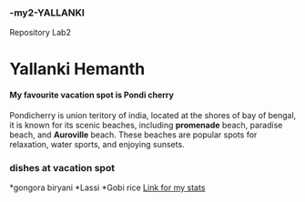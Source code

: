 ### -my2-YALLANKI
Repository Lab2
# Yallanki Hemanth
#### My favourite vacation spot is Pondi cherry
Pondicherry is union teritory of india, located at the shores of bay of bengal, it is known for its scenic beaches, including **promenade** beach, paradise beach, and **Auroville** beach. These beaches are popular spots for relaxation, water sports, and enjoying sunsets.
### dishes at vacation spot
*gongora biryani
*Lassi
*Gobi rice
[Link for my stats](https://github.com/hemanth-ml/my2-yallanki/blob/5f21c5386639c2667bef8e1f425b3f4fbe386bcb/MyStats.md)

